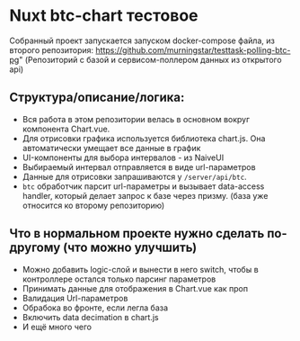 # Nuxt btc-chart тестовое

Собранный проект запускается запуском docker-compose файла, из второго репозитория: https://github.com/murningstar/testtask-polling-btc-pg" (Репозиторий с базой и сервисом-поллером данных из открытого api)

## Структура/описание/логика:

-   Вся работа в этом репозитории велась в основном вокруг компонента Chart.vue.
-   Для отрисовки графика используется библиотека chart.js. Она автоматически умещает все данные в график
-   UI-компоненты для выбора интервалов - из NaiveUI
-   Выбираемый интервал отправляется в виде url-параметров
-   Данные для отрисовки запрашиваются у `/server/api/btc`. 
-   `btc` обработчик парсит url-параметры и вызывает data-access handler, который делает запрос к базе через призму. (база уже относится ко второму репозиторию)

## Что в нормальном проекте нужно сделать по-другому (что можно улучшить)

-   Можно добавить logic-слой и вынести в него switch, чтобы в контроллере остался только парсинг параметров
-   Принимать данные для отображения в Chart.vue как проп
-   Валидация Url-параметров
-   Обрабока во фронте, если легла база
-   Включить data decimation в chart.js
-   И ещё много чего
